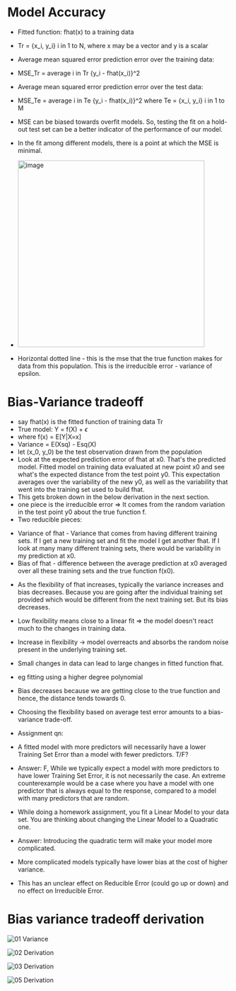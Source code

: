 # Model Accuracy

- Fitted function: fhat(x) to a training data
- Tr = {x_i, y_i} i in 1 to N, where x may be a vector and y is a scalar
- Average mean squared error prediction error over the training data:
- MSE_Tr = average i in Tr {y_i - fhat(x_i)}^2
- Average mean squared error prediction error over the test data:
- MSE_Te = average i in Te {y_i - fhat(x_i)}^2 where Te = {x_i, y_i} i in 1 to M
- MSE can be biased towards overfit models. So, testing the fit on a hold-out test set can be a better indicator of the performance of our model.

- In the fit among different models, there is a point at which the MSE is minimal.

- <img width="422" alt="image" src="https://github.com/user-attachments/assets/c462cfd9-8154-4346-9652-3ada4fc6dbbe" />

- Horizontal dotted line - this is the mse that the true function makes for data from this population. This is the irreducible error - variance of epsilon.

# Bias-Variance tradeoff

- say fhat(x) is the fitted function of training data Tr
- True model: Y = f(X) + $\epsilon$
- where f(x) = E[Y|X=x]
- Variance = E(Xsq) - Esq(X)
- let (x_0, y_0) be the test observation drawn from the population
- Look at the expected prediction error of fhat at x0. That's the predicted model. Fitted model on training data evaluated at new point x0 and see what's the expected distance from the test point y0. This expectation averages over the variability of the new y0, as well as the variability that went into the training set used to build fhat.
- This gets broken down in the below derivation in the next section.
- one piece is the irreducible error => It comes from the random variation in the test point y0 about the true function f.
- Two reducible pieces:
* Variance of fhat - Variance that comes from having different training sets. If I get a new training set and fit the model I get another fhat. If I look at many many different training sets, there would be variability in my prediction at x0.
* Bias of fhat - difference between the average prediction at x0 averaged over all these training sets and the true function f(x0).
- As the flexibility of fhat increases, typically the variance increases and bias decreases. Because you are going after the individual training set provided which would be different from the next training set. But its bias decreases. 
* Low flexibility means close to a linear fit => the model doesn't react much to the changes in training data.
* Increase in flexibility -> model overreacts and absorbs the random noise present in the underlying training set.
* Small changes in data can lead to large changes in fitted function fhat.
* eg fitting using a higher degree polynomial
* Bias decreases because we are getting close to the true function and hence, the distance tends towards 0.
* Choosing the flexibility based on average test error amounts to a bias-variance trade-off.

* Assignment qn:
* A fitted model with more predictors will necessarily have a lower Training Set Error than a model with fewer predictors. T/F?
* Answer: F, While we typically expect a model with more predictors to have lower Training Set Error, it is not necessarily the case. An extreme counterexample would be a case where you have a model with one predictor that is always equal to the response, compared to a model with many predictors that are random.
* While doing a homework assignment, you fit a Linear Model to your data set. You are thinking about changing the Linear Model to a Quadratic one.
* Answer: Introducing the quadratic term will make your model more complicated.
* More complicated models typically have lower bias at the cost of higher variance.
* This has an unclear effect on Reducible Error (could go up or down) and no effect on Irreducible Error.

# Bias variance tradeoff derivation

![01  Variance](https://github.com/user-attachments/assets/caf54cc9-6ade-44e6-9b63-3cc75d5f6e1d)

![02  Derivation](https://github.com/user-attachments/assets/c70e8aa0-9fd4-4241-8c6d-c6182aaa35f8)

![03  Derivation](https://github.com/user-attachments/assets/6532e4a2-e178-4647-9bc1-8c00dfaaab7e)

![05  Derivation](https://github.com/user-attachments/assets/1fd8c5be-694f-4844-a740-918ca4511ddb)


